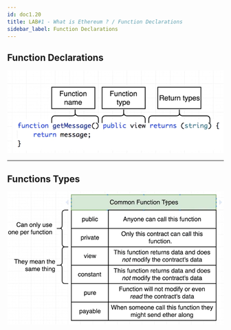 ```yaml
---
id: doc1.20
title: LAB#1 - What is Ethereum ? / Function Declarations
sidebar_label: Function Declarations
---
```


## Function Declarations



![alt text](.\assets\Imagem20_1.jpg)

---


## Functions Types

![alt text](.\assets\Imagem20_2.jpg)


